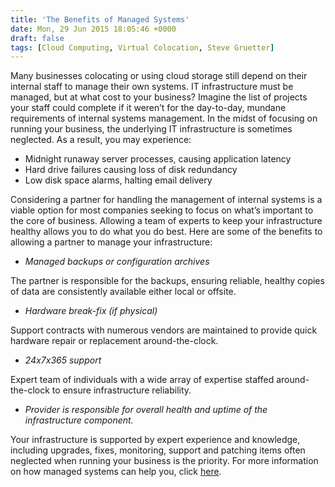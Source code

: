 ```yaml
---
title: 'The Benefits of Managed Systems'
date: Mon, 29 Jun 2015 18:05:46 +0000
draft: false
tags: [Cloud Computing, Virtual Colocation, Steve Gruetter]
---
```


Many businesses colocating or using cloud storage still depend on their internal staff to manage their own systems. IT infrastructure must be managed, but at what cost to your business? Imagine the list of projects your staff could complete if it weren’t for the day-to-day, mundane requirements of internal systems management. In the midst of focusing on running your business, the underlying IT infrastructure is sometimes neglected. As a result, you may experience:

*   Midnight runaway server processes, causing application latency
*   Hard drive failures causing loss of disk redundancy
*   Low disk space alarms, halting email delivery

Considering a partner for handling the management of internal systems is a viable option for most companies seeking to focus on what’s important to the core of business. Allowing a team of experts to keep your infrastructure healthy allows you to do what you do best. Here are some of the benefits to allowing a partner to manage your infrastructure:

*   _Managed backups or configuration archives_

The partner is responsible for the backups, ensuring reliable, healthy copies of data are consistently available either local or offsite.

*   _Hardware break-fix (if physical)_

Support contracts with numerous vendors are maintained to provide quick hardware repair or replacement around-the-clock.

*   _24x7x365 support_

Expert team of individuals with a wide array of expertise staffed around-the-clock to ensure infrastructure reliability.

*   _Provider is responsible for overall health and uptime of the infrastructure component._

Your infrastructure is supported by expert experience and knowledge, including upgrades, fixes, monitoring, support and patching items often neglected when running your business is the priority. For more information on how managed systems can help you, click [here](https://www.expedient.com/cloud-computing/).
